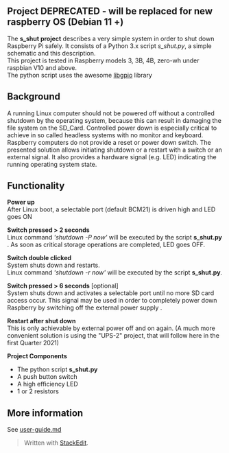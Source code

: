 
## Project DEPRECATED - will be replaced for new raspberry OS (Debian 11 +)
The **s_shut project** describes a very simple system in order to shut down Raspberry Pi safely. It consists of a Python 3.x script *s_shut.py*, a simple schematic and this description.  
This project is tested in Raspberry models 3, 3B, 4B, zero-wh under raspbian V10 and above.  
The python script uses the awesome [libgpio](https://git.kernel.org/pub/scm/libs/libgpiod/libgpiod.git/about/) library 

## Background
A running Linux computer should not be powered off without a controlled shutdown by the operating system, because this can result in damaging the file system on the SD_Card. 
Controlled power down is especially critical to achieve in so called headless systems with no monitor and keyboard. Raspberry computers do not provide a reset or power down switch.
The presented solution allows initiating shutdown or a restart with a switch or an external signal. It also provides a hardware signal (e.g. LED) indicating the running operating system state.

## Functionality

 **Power up**  
After Linux boot, a selectable port (default BCM21) is driven high and LED goes ON

**Switch pressed > 2 seconds**  
Linux command *'shutdown -P now'* will be executed by the script **s_shut.py** . 
As soon as critical storage operations are completed, LED goes OFF.

**Switch double clicked**  
System shuts down and restarts.  
Linux command *'shutdown -r now'*  will be executed by the script **s_shut.py**.

**Switch pressed > 6 seconds** [optional]  
System shuts down and activates a selectable port until no more SD card access occur. This signal may be used in order to completely power down Raspberry by switching off  the external power supply .

**Restart after shut down**  
This is only achievable by external power off and on again.
(A much more convenient solution is using the "UPS-2" project, that will follow here in the first Quarter 2021)

**Project Components**
- The python script **s_shut.py**
- A  push button switch
- A high efficiency LED
- 1 or 2 resistors

## More information
See [user-guide.md](doc/user-guide.md)


> Written with [StackEdit](https://stackedit.io/).
